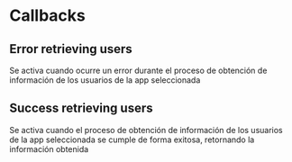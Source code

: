 # Callbacks

## Error retrieving users

Se activa cuando ocurre un error durante el proceso de obtención de información de los usuarios de la app seleccionada

## Success retrieving users

Se activa cuando el proceso de obtención de información de los usuarios de la app seleccionada se cumple de forma exitosa, retornando la información obtenida

